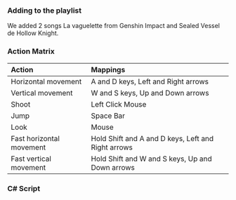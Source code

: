 
<h3>Adding to the playlist</h3>
<p> We added 2 songs La vaguelette from Genshin Impact and Sealed Vessel de Hollow Knight.</p>


<h3>Action Matrix</h3>

| Action                  | Mappings  |
| :-------                | :-------- |
| Horizontal movement     | A and D keys, Left and Right arrows |
| Vertical movement       | W and S keys, Up and Down arrows  |
| Shoot                   | Left Click Mouse  |
| Jump                    | Space Bar  |
| Look                    | Mouse  |
| Fast horizontal movement| Hold Shift and A and D keys, Left and Right arrows |
| Fast vertical movement  | Hold Shift and W and S keys, Up and Down arrows  |

<h3> C# Script </h3>

